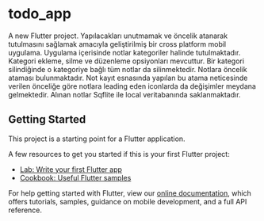 # todo_app

A new Flutter project.
Yapılacakları unutmamak ve öncelik atanarak tutulmasını sağlamak amacıyla geliştirilmiş bir cross platform mobil uygulama.
Uygulama içerisinde notlar kategoriler halinde tutulmaktadır. Kategori ekleme, silme ve düzenleme opsiyonları mevcuttur.
Bir kategori silindiğinde o kategoriye bağlı tüm notlar da silinmektedir. Notlara öncelik ataması bulunmaktadır. Not kayıt esnasında yapılan bu atama neticesinde verilen önceliğe göre notlara leading eden iconlarda da değişimler meydana gelmektedir. Alınan notlar Sqflite ile local veritabanında saklanmaktadır.

## Getting Started

This project is a starting point for a Flutter application.

A few resources to get you started if this is your first Flutter project:

- [Lab: Write your first Flutter app](https://flutter.dev/docs/get-started/codelab)
- [Cookbook: Useful Flutter samples](https://flutter.dev/docs/cookbook)

For help getting started with Flutter, view our
[online documentation](https://flutter.dev/docs), which offers tutorials,
samples, guidance on mobile development, and a full API reference.


